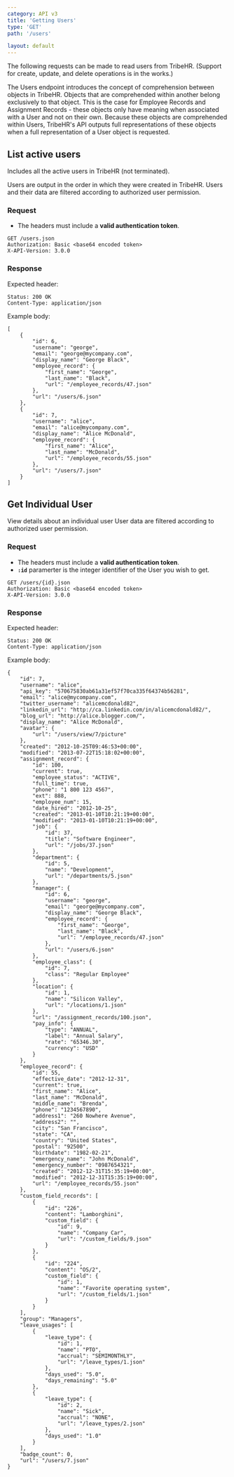 ```yaml
---
category: API v3
title: 'Getting Users'
type: 'GET'
path: '/users'

layout: default
---
```


The following requests can be made to read users from TribeHR. (Support for create, update, and delete operations is in the works.)

The Users endpoint introduces the concept of comprehension between objects in TribeHR. Objects that are comprehended within another belong exclusively to that object.
This is the case for Employee Records and Assignment Records - these objects only have meaning when associated with a User and not on their own.
Because these objects are comprehended within Users, TribeHR's API outputs full representations of these objects when a full representation of a User object is requested.

## List active users

Includes all the active users in TribeHR (not terminated).

Users are output in the order in which they were created in TribeHR. 
Users and their data are filtered according to authorized user permission. 

### Request

* The headers must include a **valid authentication token**.

```
GET /users.json
Authorization: Basic <base64 encoded token> 
X-API-Version: 3.0.0
```

### Response

Expected header:

```
Status: 200 OK
Content-Type: application/json
```

Example body:

```
[
    {
        "id": 6,
        "username": "george",
        "email": "george@mycompany.com",
        "display_name": "George Black",
        "employee_record": {
            "first_name": "George",
            "last_name": "Black",
            "url": "/employee_records/47.json"
        },
        "url": "/users/6.json"
    },
    {
        "id": 7,
        "username": "alice",
        "email": "alice@mycompany.com",
        "display_name": "Alice McDonald",
        "employee_record": {
            "first_name": "Alice",
            "last_name": "McDonald",
            "url": "/employee_records/55.json"
        },
        "url": "/users/7.json"
    }
]
```

## Get Individual User

View details about an individual user
User data are filtered according to authorized user permission. 

### Request 

* The headers must include a **valid authentication token**.
* **`:id`** paramerter is the integer identifier of the User you wish to get.

```
GET /users/{id}.json
Authorization: Basic <base64 encoded token> 
X-API-Version: 3.0.0
```

### Response

Expected header:

```
Status: 200 OK
Content-Type: application/json
```

Example body:

```
{
    "id": 7,
    "username": "alice",
    "api_key": "570675830ab61a31ef57f70ca335f64374b56281",
    "email": "alice@mycompany.com",
    "twitter_username": "alicemcdonald82",
    "linkedin_url": "http://ca.linkedin.com/in/alicemcdonald82/",
    "blog_url": "http://alice.blogger.com/",
    "display_name": "Alice McDonald",
    "avatar": {
        "url": "/users/view/7/picture"
    },
    "created": "2012-10-25T09:46:53+00:00",
    "modified": "2013-07-22T15:18:02+00:00",
    "assignment_record": {
        "id": 100,
        "current": true,
        "employee_status": "ACTIVE",
        "full_time": true,
        "phone": "1 800 123 4567",
        "ext": 888,
        "employee_num": 15,
        "date_hired": "2012-10-25",
        "created": "2013-01-10T10:21:19+00:00",
        "modified": "2013-01-10T10:21:19+00:00",
        "job": {
            "id": 37,
            "title": "Software Engineer",
            "url": "/jobs/37.json"
        },
        "department": {
            "id": 5,
            "name": "Development",
            "url": "/departments/5.json"
        },
        "manager": {
            "id": 6,
            "username": "george",
            "email": "george@mycompany.com",
            "display_name": "George Black",
            "employee_record": {
                "first_name": "George",
                "last_name": "Black",
                "url": "/employee_records/47.json"
            },
            "url": "/users/6.json"
        },
        "employee_class": {
            "id": 7,
            "class": "Regular Employee"
        },
        "location": {
            "id": 1,
            "name": "Silicon Valley",
            "url": "/locations/1.json"
        },
        "url": "/assignment_records/100.json",
        "pay_info": {
            "type": "ANNUAL",
            "label": "Annual Salary",
            "rate": "65346.30",
            "currency": "USD"
        }
    },
    "employee_record": {
        "id": 55,
        "effective_date": "2012-12-31",
        "current": true,
        "first_name": "Alice",
        "last_name": "McDonald",
        "middle_name": "Brenda",
        "phone": "1234567890",
        "address1": "260 Nowhere Avenue",
        "address2": "",
        "city": "San Francisco",
        "state": "CA",
        "country": "United States",
        "postal": "92500",
        "birthdate": "1982-02-21",
        "emergency_name": "John McDonald",
        "emergency_number": "0987654321",
        "created": "2012-12-31T15:35:19+00:00",
        "modified": "2012-12-31T15:35:19+00:00",
        "url": "/employee_records/55.json"
    },
    "custom_field_records": [
        {
            "id": "226",
            "content": "Lamborghini",
            "custom_field": {
                "id": 9,
                "name": "Company Car",
                "url": "/custom_fields/9.json"
            }
        },
        {
            "id": "224",
            "content": "OS/2",
            "custom_field": {
                "id": 1,
                "name": "Favorite operating system",
                "url": "/custom_fields/1.json"
            }
        }
    ],
    "group": "Managers",
    "leave_usages": [
        {
            "leave_type": {
                "id": 1,
                "name": "PTO",
                "accrual": "SEMIMONTHLY",
                "url": "/leave_types/1.json"
            },
            "days_used": "5.0",
            "days_remaining": "5.0"
        },
        {
            "leave_type": {
                "id": 2,
                "name": "Sick",
                "accrual": "NONE",
                "url": "/leave_types/2.json"
            },
            "days_used": "1.0"
        }
    ],
    "badge_count": 0,
    "url": "/users/7.json"
}
```